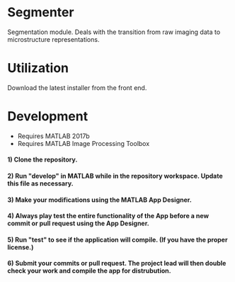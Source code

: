 # Segmenter
Segmentation module. Deals with the transition from raw imaging data to microstructure representations.

# Utilization
Download the latest installer from the front end.

# Development
- Requires MATLAB 2017b
- Requires MATLAB Image Processing Toolbox

#### 1) Clone the repository.

#### 2) Run "develop" in MATLAB while in the repository workspace. Update this file as necessary.

#### 3) Make your modifications using the MATLAB App Designer.

#### 4) Always play test the entire functionality of the App before a new commit or pull request using the App Designer.

#### 5) Run "test" to see if the application will compile. (If you have the proper license.)

#### 6) Submit your commits or pull request. The project lead will then double check your work and compile the app for distrubution.
